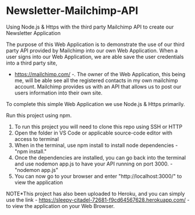 # Newsletter-Mailchimp-API
Using Node.js & Https with the third party Mailchimp API to create our Newsletter Application

The purpose of this Web Application is to demonstrate the use of our third party API provided by Mailchimp into our own Web Application. When a user signs into our Web Application, we are able save the user credentials into a third party site,

- https://mailchimp.com/ -. The owner of the Web Application, this being me, will be able see all the registered contacts in my own mailchimp account. Mailchimp provides us with an API that allows us to post our users information into their own site.

To complete this simple Web Application we use Node.js & Https primarily.
  

Run this project using npm.

1) To run this project you will need to clone this repo using SSH or HTTP
2) Open the folder in VS Code or applicable source-code editor with access to terminal
3) When in the terminal, use npm install to install node dependencies - "npm install."
4) Once the dependencies are installed, you can go back into the terminal and use nodemon app.js to have your API running on port 3000. - "nodemon app.js"
5) You can now go to your browser and enter "http://localhost:3000/" to view the application


NOTE*This project has also been uploaded to Heroku, and you can simply use the link - https://sleepy-citadel-72681-f9cd64567628.herokuapp.com/ - to view the application on your Web Browser.
